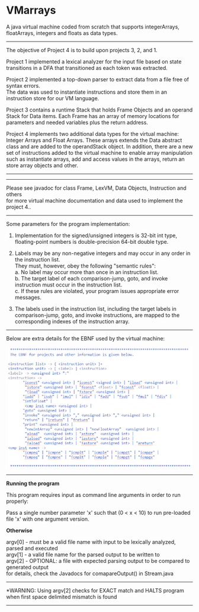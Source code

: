 # VMarrays
A java virtual machine coded from scratch that supports integerArrays, floatArrays, integers and floats as data types. 

---  

 The objective of Project 4 is to build upon projects 3, 2, and 1.     
 
 Project 1 implemented a lexical analyzer for the input file based on state transitions 
 in a DFA that transitioned as each token was extracted.    
 
 Project 2 implemented a top-down parser to extract data from a file free of syntax errors.     
 The data was used to instantiate instructions and store them in an instruction store for our VM language.     

 Project 3 contains a runtime Stack that holds Frame Objects and an operand Stack 
 for Data items. Each Frame has an array of memory locations for parameters and
 needed variables plus the return address.     
 
 Project 4 implements two additional data types for the virtual machine: Integer Arrays
 and Float Arrays. These arrays extends the Data abstract class and are added to the 
 operandStack object. In addition, there are a new set of instructions added to the virtual 
 machine to enable array manipulation such as instantiate arrays, add and access values in
 the arrays, return an store array objects and other.        
 
 ---   
 
  *************************************************************************************    

 Please see javadoc for class Frame, LexVM, Data Objects, Instruction and others    
 for more virtual machine documentation and data used to implement the project 4..   

 *************************************************************************************    
 

 Some parameters for the program implementation:   
 
1. Implementation for the signed/unsigned integers is 32-bit int type, floating-point numbers is double-precision 64-bit double type.      

2. Labels may be any non-negative integers and may occur in any order in the instruction list.       
       They must, however, obey the following "semantic rules":      
	       a. No label may occur more than once in an instruction list.      
           b. The target label of each comparison-jump, goto, and invoke instruction must occur in the instruction list.    
           c. If these rules are violated, your program issues appropriate error messages.     

3. The labels used in the instruction list, including the target labels in comparison-jump, goto, and invoke instructions, are mapped to the corresponding indexes of the instruction array.     

---   

Below are extra details for the EBNF used by the virtual machine:   

[![The EBNF for the Virtual Machine](EBNF.PNG)](https://github.com/VagnerMachado/VMarrays/blob/master/EBNF.PNG)   

---


**Running the program**   

This program requires input as command line arguments in order to run properly:        
   
  Pass a single number parameter 'x' such that (0 < x < 10) to run pre-loaded file 'x' with one argument version.   
				
**Otherwise**    
   
   argv[0] - must be a valid file name with input to be lexically analyzed, parsed and executed   
   argv[1] - a valid file name for the parsed output to be written to   
   argv[2] - OPTIONAL: a file with expected parsing output to be compared to generated output   
             for details, check the Javadocs for comapareOutput() in Stream.java    
             
 ****************************************************************************************************************    
 *WARNING: Using argv[2] checks for EXACT match and HALTS program when first space delimited mismatch is found    
 *****************************************************************************************************************     



